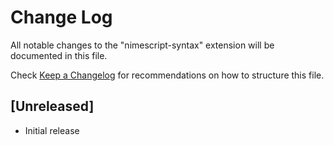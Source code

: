 # Change Log

All notable changes to the "nimescript-syntax" extension will be documented in this file.

Check [Keep a Changelog](http://keepachangelog.com/) for recommendations on how to structure this file.

## [Unreleased]

- Initial release